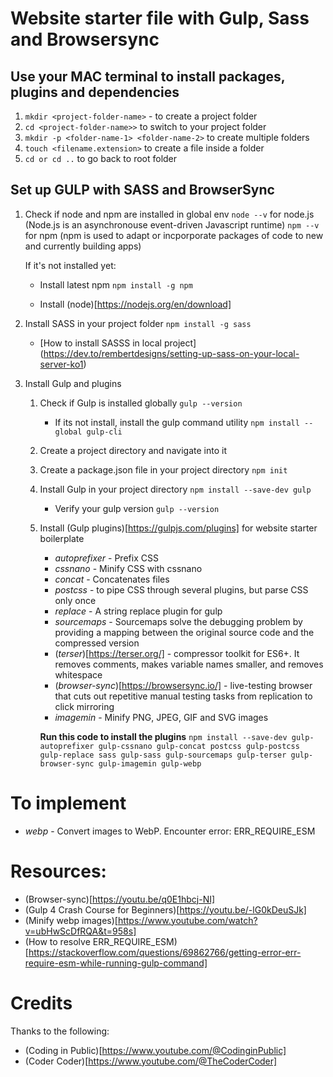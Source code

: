 # Website starter file with Gulp, Sass and Browsersync

## Use your MAC terminal to install packages, plugins and dependencies

1. `mkdir <project-folder-name>` - to create a project folder
2. `cd <project-folder-name>>` to switch to your project folder
3. `mkdir -p <folder-name-1> <folder-name-2>` to create multiple folders
4. `touch <filename.extension>` to create a file inside a folder
5. `cd or cd ..` to go back to root folder

## Set up GULP with SASS and BrowserSync

1. Check if node and npm are installed in global env
   `node --v` for node.js (Node.js is an asynchronouse event-driven Javascript runtime)
   `npm --v` for npm (npm is used to adapt or incporporate packages of code to new and currently building apps)

   If it's not installed yet:

   - Install latest npm
     `npm install -g npm`

   - Install (node)[https://nodejs.org/en/download]

2. Install SASS in your project folder
   `npm install -g sass`

   - [How to install SASSS in local project] (https://dev.to/rembertdesigns/setting-up-sass-on-your-local-server-ko1)

3. Install Gulp and plugins

   1. Check if Gulp is installed globally
      `gulp --version`

      - If its not install, install the gulp command utility
        `npm install --global gulp-cli`

   2. Create a project directory and navigate into it
   3. Create a package.json file in your project directory
      `npm init`
   4. Install Gulp in your project directory
      `npm install --save-dev gulp`
      - Verify your gulp version
        `gulp --version`
   5. Install (Gulp plugins)[https://gulpjs.com/plugins] for website starter boilerplate

      - _autoprefixer_ - Prefix CSS
      - _cssnano_ - Minify CSS with cssnano
      - _concat_ - Concatenates files
      - _postcss_ - to pipe CSS through several plugins, but parse CSS only once
      - _replace_ - A string replace plugin for gulp
      - _sourcemaps_ - Sourcemaps solve the debugging problem by providing a mapping between the original source code and the compressed version
      - (_terser_)[https://terser.org/] - compressor toolkit for ES6+. It removes comments, makes variable names smaller, and removes whitespace
      - (_browser-sync_)[https://browsersync.io/] - live-testing browser that cuts out repetitive manual testing tasks from replication to click mirroring
      - _imagemin_ - Minify PNG, JPEG, GIF and SVG images

      **Run this code to install the plugins**
      `npm install --save-dev gulp-autoprefixer gulp-cssnano gulp-concat postcss gulp-postcss gulp-replace sass gulp-sass gulp-sourcemaps gulp-terser gulp-browser-sync gulp-imagemin gulp-webp`

# To implement

- _webp_ - Convert images to WebP. Encounter error: ERR_REQUIRE_ESM

# Resources:

- (Browser-sync)[https://youtu.be/q0E1hbcj-NI]
- (Gulp 4 Crash Course for Beginners)[https://youtu.be/-lG0kDeuSJk]
- (Minify webp images)[https://www.youtube.com/watch?v=ubHwScDfRQA&t=958s]
- (How to resolve ERR_REQUIRE_ESM)[https://stackoverflow.com/questions/69862766/getting-error-err-require-esm-while-running-gulp-command]

# Credits

Thanks to the following:

- (Coding in Public)[https://www.youtube.com/@CodinginPublic]
- (Coder Coder)[https://www.youtube.com/@TheCoderCoder]

